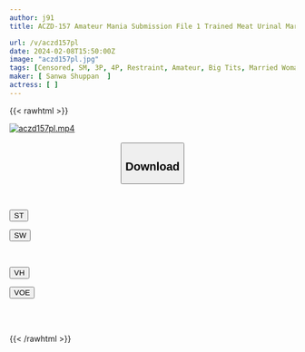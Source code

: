 ```yaml
---
author: j91
title: ACZD-157 Amateur Mania Submission File 1 Trained Meat Urinal Married Woman

url: /v/aczd157pl
date: 2024-02-08T15:50:00Z
image: "aczd157pl.jpg"
tags: [Censored, SM, 3P, 4P, Restraint, Amateur, Big Tits, Married Woman, User Submission, Submissive Woman	]
maker: [ Sanwa Shuppan  ]
actress: [ ]
---
```



{{< rawhtml >}}

<div class="video" data-videoid="J28gGZYykySjxod">
    <a href="javascript:;">
        <img src="/v/aczd157pl/aczd157pl.jpg" width="WIDTH" height="HEIGHT" alt="aczd157pl.mp4" loading="lazy">
    </a>
</div>

<script type="text/javascript" src="https://j91.asia/asset/on-demand-st.js"></script>

<br>
  <link rel="stylesheet" href="https://j91.asia/asset/bs5.css">
  
  <center>
  <button class="btn btn-primary" type="button" data-bs-toggle="collapse" data-bs-target=".multi-collapse" aria-expanded="false" aria-controls="multiCollapseExample1 multiCollapseExample2"><h2>Download</h2></button></center>
</p>
<div class="row">
  <div class="col">
    <div class="collapse multi-collapse" id="multiCollapseExample1">
      <div class="card card-body">
	      	      <br>
<div class="buttons">  
<p><a href="https://streamtape.to/v/J28gGZYykySjxod" target="_blank"><button class="btn-hover color-3"><i class="fa fa-download"></i> ST</button></a></p>
<p><a href="https://cdnwish.com/7tvdi1wxbnxi" target="_blank"><button class="btn-hover color-2"><i class="fa fa-download"></i> SW</button></a></p></div>
    </div>
  </div>
</div>
  <div class="col">
    <div class="collapse multi-collapse" id="multiCollapseExample2">
      <div class="card card-body">
	      <br>
<div class="buttons">
<p><a href="https://vidhidepro.com/f/96ecoqiqk1tg" target="_blank"><button class="btn-hover color-9"><i class="fa fa-download"></i> VH</button></a></p>
<p><a href="https://voe.sx/ickgrcnbstzj"><button class="btn-hover color-8"><i class="fa fa-download"></i> VOE</button></a></p></div>
<br><br>
      </div>
    </div>
  </div>
</div>

{{< /rawhtml >}}